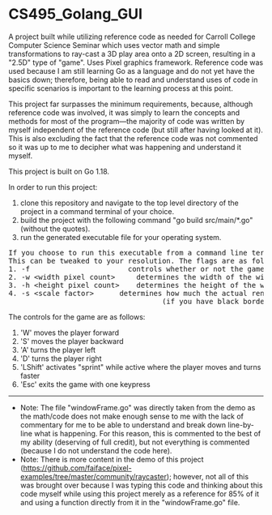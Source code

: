 # CS495_Golang_GUI
A project built while utilizing reference code as needed for Carroll College Computer Science Seminar which uses vector math and simple transformations to ray-cast a 3D play area onto a 2D screen, resulting in a "2.5D" type of "game". Uses Pixel graphics framework.
Reference code was used because I am still learning Go as a language and do not yet have the basics down; therefore, being able to read and understand uses of code in specific scenarios is important to the learning process at this point.

This project far surpasses the minimum requirements, because, although reference code was involved, it was simply to learn the concepts and methods for most of the program—the majority of code was written by myself independent of the reference code (but still after having looked at it). This is also excluding the fact that the reference code was not commented so it was up to me to decipher what was happening and understand it myself.

This project is built on Go 1.18.

In order to run this project:
1. clone this repository and navigate to the top level directory of the project in a command terminal of your choice.
2. build the project with the following command "go build src/main/*.go" (without the quotes).
3. run the generated executable file for your operating system.

<pre>
If you choose to run this executable from a command line terminal, you can pass flags to change how the game displays. 
This can be tweaked to your resolution. The flags are as follows:
1. -f     	                controls whether or not the game is fullscreen
2. -w &lt;width pixel count&gt;  	determines the width of the window that is rendered (default: 1920 pixels)
3. -h &lt;height pixel count&gt; 	determines the height of the window that is rendered (default: 1080 pixels)
4. -s &lt;scale factor&gt;		determines how much the actual rendered image is scaled 
                                    (if you have black borders on your fullscreen window, increase this (default: 3.0)
</pre>

The controls for the game are as follows:
1. 'W' moves the player forward
2. 'S' moves the player backward
3. 'A' turns the player left
4. 'D' turns the player right
5. 'LShift' activates "sprint" while active where the player moves and turns faster
6. 'Esc' exits the game with one keypress


***

* Note: The file "windowFrame.go" was directly taken from the demo as the math/code does not make enough sense to me with the lack of commentary for me to be able to understand and break down line-by-line what is happening. For this reason, this is commented to the best of my ability (deserving of full credit), but not everything is commented (because I do not understand the code here).
* Note: There is more content in the demo of this project (https://github.com/faiface/pixel-examples/tree/master/community/raycaster); however, not all of this was brought over because I was typing this code and thinking about this code myself while using this project merely as a reference for 85% of it and using a function directly from it in the "windowFrame.go" file.